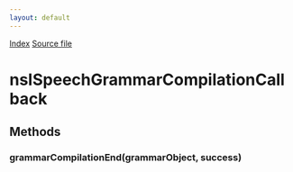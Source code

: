 ```yaml
---
layout: default
---
```

<div id='links'><a href="../index.html">Index</a>
<a href="http://dxr.mozilla.org/mozilla-central/source/dom/media/webspeech/recognition/nsISpeechRecognitionService.idl">Source file</a>
</div>

# nsISpeechGrammarCompilationCallback #

## Methods ##

### grammarCompilationEnd(grammarObject, success) ###
